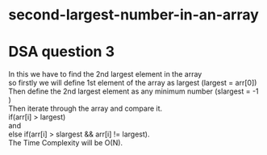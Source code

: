 # second-largest-number-in-an-array
# DSA question 3  
In this we have to find the 2nd largest element in the array  
so firstly we will define 1st element of the array as largest (largest = arr[0])  
Then define the 2nd largest element as any minimum number (slargest = -1 )  
Then iterate through the array and compare it.  
if(arr[i] > largest)  
and  
else if(arr[i] > slargest && arr[i] != largest).  
The Time Complexity will be O(N).
